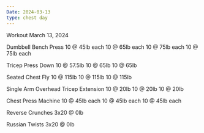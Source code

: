 ```yaml
---
Date: 2024-03-13
type: chest day
---
```

Workout March 13, 2024

Dumbbell Bench Press
10 @ 45lb each
10 @ 65lb each
10 @ 75lb each
10 @ 75lb each

Tricep Press Down
10 @ 57.5lb
10 @ 65lb
10 @ 65lb

Seated Chest Fly
10 @ 115lb
10 @ 115lb
10 @ 115lb

Single Arm Overhead Tricep Extension
10 @ 20lb
10 @ 20lb
10 @ 20lb

Chest Press Machine
10 @ 45lb each
10 @ 45lb each
10 @ 45lb each

Reverse Crunches
3x20 @ 0lb

Russian Twists
3x20 @ 0lb